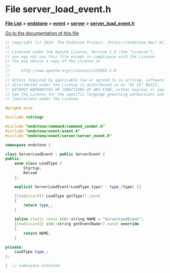 

# File server\_load\_event.h

[**File List**](files.md) **>** [**endstone**](dir_6cf277b678674f97c7a2b6b3b2447b33.md) **>** [**event**](dir_f1d783c0ad83ee143d16e768ebca51c8.md) **>** [**server**](dir_77022909323d5ad872c4820a738a5429.md) **>** [**server\_load\_event.h**](server__load__event_8h.md)

[Go to the documentation of this file](server__load__event_8h.md)


```C++
// Copyright (c) 2024, The Endstone Project. (https://endstone.dev) All Rights Reserved.
//
// Licensed under the Apache License, Version 2.0 (the "License");
// you may not use this file except in compliance with the License.
// You may obtain a copy of the License at
//
//     http://www.apache.org/licenses/LICENSE-2.0
//
// Unless required by applicable law or agreed to in writing, software
// distributed under the License is distributed on an "AS IS" BASIS,
// WITHOUT WARRANTIES OR CONDITIONS OF ANY KIND, either express or implied.
// See the License for the specific language governing permissions and
// limitations under the License.

#pragma once

#include <string>

#include "endstone/command/command_sender.h"
#include "endstone/event/event.h"
#include "endstone/event/server/server_event.h"

namespace endstone {

class ServerLoadEvent : public ServerEvent {
public:
    enum class LoadType {
        Startup,
        Reload
    };

    explicit ServerLoadEvent(LoadType type) : type_(type) {}

    [[nodiscard]] LoadType getType() const
    {
        return type_;
    }

    inline static const std::string NAME = "ServerLoadEvent";
    [[nodiscard]] std::string getEventName() const override
    {
        return NAME;
    }

private:
    LoadType type_;
};

}  // namespace endstone
```


